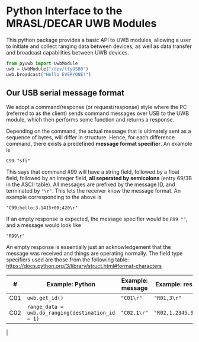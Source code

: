 # Python Interface to the MRASL/DECAR UWB Modules

This python package provides a basic API to UWB modules, allowing a user to initiate and collect ranging data between devices, as well as data transfer and broadcast capabilities between UWB devices.

```python
from pyuwb import UwbModule
uwb = UwbModule("/dev/ttyUSB0")
uwb.broadcast("Hello EVERYONE!")
```

## Our USB serial message format
We adopt a command/response (or request/response) style where the PC (referred to as the client) sends command messages over USB to the UWB module, which then performs some function and returns a response. 

Depending on the command, the actual message that is ultimately sent as a sequence of bytes, will differ in structure. Hence, for each difference command, there exists a predefined __message format specifier__. An example is 

    C99 "sfi" 

This says that command #99 will have a string field, followed by a float field, followed by an integer field, __all seperated by semicolons__ (entry 69/3B in the ASCII table). All messages are prefixed by the message ID, and terminated by `"\r"`. This lets the receiver know the message format. An example corresponding to the above is

    "C99;hello;3.1415+00;420\r"

If an empty response is expected, the message specifier would be `R99 ""`, and a message would look like

    "R99\r"

An empty response is essentially just an acknowledgement that the message was received and things are operating normally. The field type specifiers used are those from the following table:
https://docs.python.org/3/library/struct.html#format-characters





|# | Example: Python | Example: message| Example: response|
|--|--------|---------------------|------------------|
|C01| `uwb.get_id()`| `"C01\r"`|`"R01,3\r"`
|C02| `range_data = uwb.do_ranging(destination_id = 1)`| `"C02,1\r"`| `"R02,1.2345,98.1\r"`
|